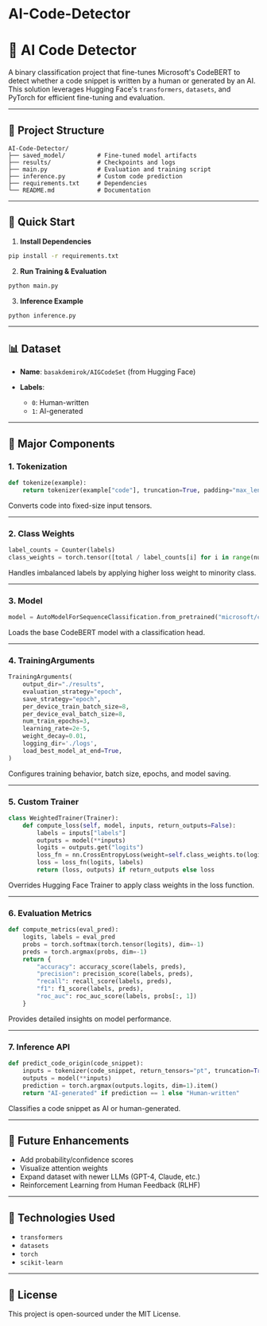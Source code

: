 # AI-Code-Detector
# 🧠 AI Code Detector

A binary classification project that fine-tunes Microsoft's CodeBERT to detect whether a code snippet is written by a human or generated by an AI. This solution leverages Hugging Face's `transformers`, `datasets`, and PyTorch for efficient fine-tuning and evaluation.

---

## 📂 Project Structure

```
AI-Code-Detector/
├── saved_model/         # Fine-tuned model artifacts
├── results/             # Checkpoints and logs
├── main.py              # Evaluation and training script
├── inference.py         # Custom code prediction
├── requirements.txt     # Dependencies
└── README.md            # Documentation
```

---

## 🚀 Quick Start

1. **Install Dependencies**

```bash
pip install -r requirements.txt
```

2. **Run Training & Evaluation**

```bash
python main.py
```

3. **Inference Example**

```bash
python inference.py
```

---

## 📊 Dataset

* **Name**: `basakdemirok/AIGCodeSet` (from Hugging Face)
* **Labels**:

  * `0`: Human-written
  * `1`: AI-generated

---

## 📁 Major Components

### 1. **Tokenization**

```python
def tokenize(example):
    return tokenizer(example["code"], truncation=True, padding="max_length", max_length=512)
```

Converts code into fixed-size input tensors.

---

### 2. **Class Weights**

```python
label_counts = Counter(labels)
class_weights = torch.tensor([total / label_counts[i] for i in range(num_labels)])
```

Handles imbalanced labels by applying higher loss weight to minority class.

---

### 3. **Model**

```python
model = AutoModelForSequenceClassification.from_pretrained("microsoft/codebert-base", num_labels=2)
```

Loads the base CodeBERT model with a classification head.

---

### 4. **TrainingArguments**

```python
TrainingArguments(
    output_dir="./results",
    evaluation_strategy="epoch",
    save_strategy="epoch",
    per_device_train_batch_size=8,
    per_device_eval_batch_size=8,
    num_train_epochs=3,
    learning_rate=2e-5,
    weight_decay=0.01,
    logging_dir='./logs',
    load_best_model_at_end=True,
)
```

Configures training behavior, batch size, epochs, and model saving.

---

### 5. **Custom Trainer**

```python
class WeightedTrainer(Trainer):
    def compute_loss(self, model, inputs, return_outputs=False):
        labels = inputs["labels"]
        outputs = model(**inputs)
        logits = outputs.get("logits")
        loss_fn = nn.CrossEntropyLoss(weight=self.class_weights.to(logits.device))
        loss = loss_fn(logits, labels)
        return (loss, outputs) if return_outputs else loss
```

Overrides Hugging Face Trainer to apply class weights in the loss function.

---

### 6. **Evaluation Metrics**

```python
def compute_metrics(eval_pred):
    logits, labels = eval_pred
    probs = torch.softmax(torch.tensor(logits), dim=-1)
    preds = torch.argmax(probs, dim=-1)
    return {
        "accuracy": accuracy_score(labels, preds),
        "precision": precision_score(labels, preds),
        "recall": recall_score(labels, preds),
        "f1": f1_score(labels, preds),
        "roc_auc": roc_auc_score(labels, probs[:, 1])
    }
```

Provides detailed insights on model performance.

---

### 7. **Inference API**

```python
def predict_code_origin(code_snippet):
    inputs = tokenizer(code_snippet, return_tensors="pt", truncation=True, padding=True, max_length=512)
    outputs = model(**inputs)
    prediction = torch.argmax(outputs.logits, dim=1).item()
    return "AI-generated" if prediction == 1 else "Human-written"
```

Classifies a code snippet as AI or human-generated.

---

## 🚪 Future Enhancements

* Add probability/confidence scores
* Visualize attention weights
* Expand dataset with newer LLMs (GPT-4, Claude, etc.)
* Reinforcement Learning from Human Feedback (RLHF)

---

## 🚀 Technologies Used

* `transformers`
* `datasets`
* `torch`
* `scikit-learn`

---

## 📄 License

This project is open-sourced under the MIT License.
